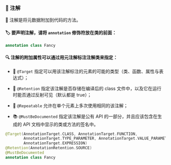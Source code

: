 ### 🌟 注解

🔖 注解是将元数据附加到代码的方法。

#### 🏷️ 要声明注解，请将 `annotation` 修饰符放在类的前面：

```kotlin
annotation class Fancy
```

#### 🔍 注解的附加属性可以通过用元注解标注注解类来指定：

* 🌈 `@Target` 指定可以用该注解标注的元素的可能的类型（类、函数、属性与表达式）；

* 🔧 `@Retention` 指定该注解是否存储在编译后的 class 文件中，以及它在运行时能否通过反射可见（默认都是 true）；

* 🔄 `@Repeatable` 允许在单个元素上多次使用相同的该注解；

* 📚 `@MustBeDocumented` 指定该注解是公有 API 的一部分，并且应该包含在生成的 API 文档中显示的类或方法的签名中。

```kotlin
@Target(AnnotationTarget.CLASS, AnnotationTarget.FUNCTION,
        AnnotationTarget.TYPE_PARAMETER, AnnotationTarget.VALUE_PARAMETER, 
        AnnotationTarget.EXPRESSION)
@Retention(AnnotationRetention.SOURCE)
@MustBeDocumented
annotation class Fancy
```
